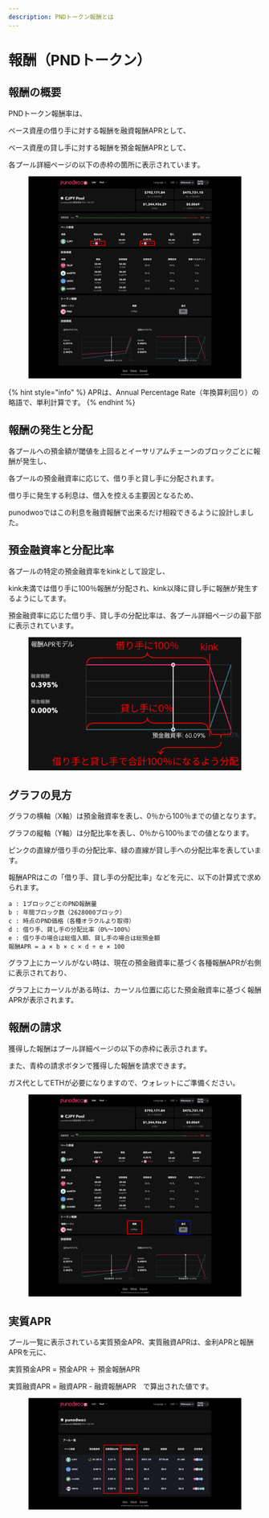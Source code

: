 ```yaml
---
description: PNDトークン報酬とは
---
```


# 報酬（PNDトークン）

## 報酬の概要

PNDトークン報酬率は、

ベース資産の借り手に対する報酬を融資報酬APRとして、

ベース資産の貸し手に対する報酬を預金報酬APRとして、

各プール詳細ページの以下の赤枠の箇所に表示されています。

<figure><img src="../.gitbook/assets/Group 122.png" alt=""><figcaption></figcaption></figure>

{% hint style="info" %}
APRは、Annual Percentage Rate（年換算利回り）の略語で、単利計算です。
{% endhint %}

## 報酬の発生と分配

各プールへの預金額が閾値を上回るとイーサリアムチェーンのブロックごとに報酬が発生し、

各プールの預金融資率に応じて、借り手と貸し手に分配されます。

借り手に発生する利息は、借入を控える主要因となるため、

punodwoɔではこの利息を融資報酬で出来るだけ相殺できるように設計しました。

## 預金融資率と分配比率

各プールの特定の預金融資率をkinkとして設定し、

kink未満では借り手に100％報酬が分配され、kink以降に貸し手に報酬が発生するようにしてます。

預金融資率に応じた借り手、貸し手の分配比率は、各プール詳細ページの最下部に表示されています。

<figure><img src="../.gitbook/assets/Group 27.png" alt=""><figcaption></figcaption></figure>

## グラフの見方

グラフの横軸（X軸）は預金融資率を表し、0％から100％までの値となります。

グラフの縦軸（Y軸）は分配比率を表し、0％から100％までの値となります。

ピンクの直線が借り手の分配比率、緑の直線が貸し手への分配比率を表しています。

報酬APRはこの「借り手、貸し手の分配比率」などを元に、以下の計算式で求められます。

```
a : 1ブロックごとのPND報酬量
b : 年間ブロック数（2628000ブロック）
c : 時点のPND価格（各種オラクルより取得）
d : 借り手、貸し手の分配比率（0%〜100%）
e : 借り手の場合は総借入額、貸し手の場合は総預金額
報酬APR = a × b × c × d ÷ e × 100
```

グラフ上にカーソルがない時は、現在の預金融資率に基づく各種報酬APRが右側に表示されており、&#x20;

グラフ上にカーソルがある時は、カーソル位置に応じた預金融資率に基づく報酬APRが表示されます。

## 報酬の請求

獲得した報酬はプール詳細ページの以下の赤枠に表示されます。

また、青枠の請求ボタンで獲得した報酬を請求できます。

ガス代としてETHが必要になりますので、ウォレットにご準備ください。

<figure><img src="../.gitbook/assets/Group 29.png" alt=""><figcaption></figcaption></figure>

## 実質APR

プール一覧に表示されている実質預金APR、実質融資APRは、金利APRと報酬APRを元に、

実質預金APR = 預金APR ＋ 預金報酬APR

実質融資APR = 融資APR - 融資報酬APR　で算出された値です。

<figure><img src="../.gitbook/assets/Group 28.png" alt=""><figcaption></figcaption></figure>

